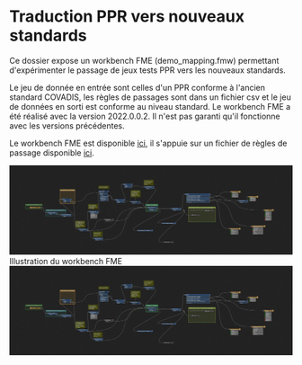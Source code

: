 # Traduction PPR vers nouveaux standards

Ce dossier expose un workbench FME (demo_mapping.fmw) permettant d'expérimenter le passage de jeux tests PPR vers les nouveaux standards. 

Le jeu de donnée en entrée sont celles d'un PPR conforme à l'ancien standard COVADIS, les règles de passages sont dans un fichier csv et le jeu de données en sorti est conforme au niveau standard. Le workbench FME a été réalisé avec la version 2022.0.0.2. Il n'est pas garanti qu'il fonctionne avec les versions précédentes.

Le workbench FME est disponible [ici](https://github.com/cnigfr/Geostandards-Risques/blob/main/ressources/traduction/traduction_PPR_FME/demo_mapping.fmw), il s'appuie sur un fichier de règles de passage disponible [ici](https://github.com/cnigfr/Geostandards-Risques/blob/main/ressources/traduction/traduction_PPR_FME/mapping.csv).

![Workbench FME](./workbenchFME.GIF)
Illustration du workbench FME![Workbench FME](https://github.com/cnigfr/Geostandards-Risques/blob/main/ressources/traduction/traduction_PPR_FME/workbenchFME.GIF)


